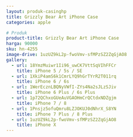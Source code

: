 ```yaml
---
layout: produk-casinghp
title: Grizzly Bear Art iPhone Case
categories: apple

# Produk
product-title: Grizzly Bear Art iPhone Case
harga: 90000
sku: hn-4255
image-drive: 1uzUZ9kL2p-fwoVmv-sfMPzSZ2ZqGjAO8
gallery:
  - url: 18YmzMuiwr1Ii96_uwCK7VttSqVIhFFCr
    title: iPhone 5 / 5s / SE
  - url: 1XkiP4amS6k1CmrLYQ9hGrTYrR2T011rq
    title: iPhone 6 / 6s
  - url: 1WerEcznLBQNyVWfI-ZYs4Na2sJLzSJiv
    title: iPhone 6 Plus / 6s Plus
  - url: 1p72QChxoGUeAuVGAOHmCrQCtdxNDZgjm
    title: iPhone 7 / 8
  - url: 1Pnsjz5ofuQmru8LZJOKUJ0dNhrX_S8YN
    title: iPhone 7 Plus / 8 Plus
  - url: 1uzUZ9kL2p-fwoVmv-sfMPzSZ2ZqGjAO8
    title: iPhone X
---
```

